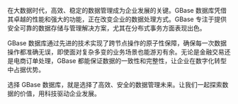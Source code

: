 在大数据时代，高效、稳定的数据管理成为企业发展的关键。GBase 数据库凭借其卓越的性能和强大的功能，正在改变企业的数据处理方式。GBase 专注于提供安全可靠的数据存储与管理解决方案，尤其在分布式事务方面表现出色。

GBase 数据库通过先进的技术实现了跨节点操作的原子性保障，确保每一次数据操作都准确无误，即使面对复杂多变的业务场景也能游刃有余。无论是金融交易还是电商订单处理，GBase 都能保证数据的一致性和完整性，让企业在数字化转型中占据优势。

选择 GBase 数据库，就是选择了高效、安全的数据管理未来。让我们一起探索数据的价值，用科技驱动企业发展。